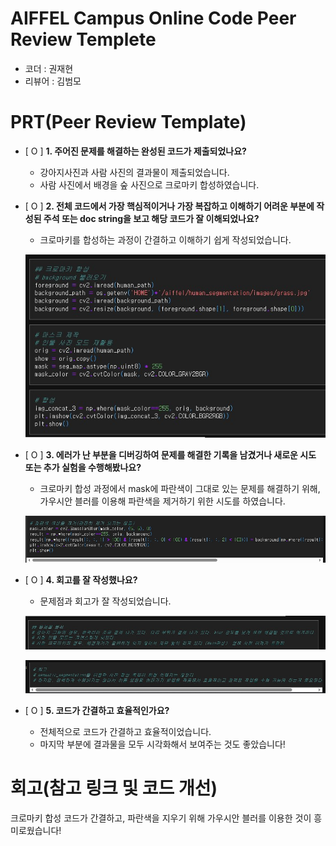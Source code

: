 # AIFFEL Campus Online Code Peer Review Templete
- 코더 : 권재현
- 리뷰어 : 김범모


# PRT(Peer Review Template)
- [ O ]  **1. 주어진 문제를 해결하는 완성된 코드가 제출되었나요?**
    - 강아지사진과 사람 사진의 결과물이 제출되었습니다.
    - 사람 사진에서 배경을 숲 사진으로 크로마키 합성하였습니다.
    
- [ O ]  **2. 전체 코드에서 가장 핵심적이거나 가장 복잡하고 이해하기 어려운 부분에 작성된 
주석 또는 doc string을 보고 해당 코드가 잘 이해되었나요?**
    - 크로마키를 합성하는 과정이 간결하고 이해하기 쉽게 작성되었습니다.
      
  ![image4](image4.jpg)
        
- [ O ]  **3. 에러가 난 부분을 디버깅하여 문제를 해결한 기록을 남겼거나
새로운 시도 또는 추가 실험을 수행해봤나요?**
    - 크로마키 합성 과정에서 mask에 파란색이 그대로 있는 문제를 해결하기 위해, 가우시안 블러를 이용해 파란색을 제거하기 위한 시도를 하였습니다.
      
  ![image1](image1.jpg)

- [ O ]  **4. 회고를 잘 작성했나요?**
  
  - 문제점과 회고가 잘 작성되었습니다.
  
  ![image2](image2.jpg)
  
  ![image3](image3.jpg)
        
- [ O ]  **5. 코드가 간결하고 효율적인가요?**
    - 전체적으로 코드가 간결하고 효율적이었습니다.
    - 마지막 부분에 결과물을 모두 시각화해서 보여주는 것도 좋았습니다!

# 회고(참고 링크 및 코드 개선)

크로마키 합성 코드가 간결하고, 파란색을 지우기 위해 가우시안 블러를 이용한 것이 흥미로웠습니다!
